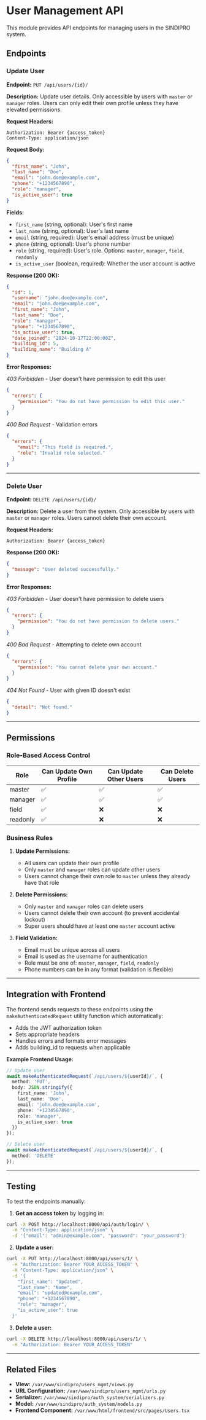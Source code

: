 # User Management API

This module provides API endpoints for managing users in the SINDIPRO system.

## Endpoints

### Update User
**Endpoint:** `PUT /api/users/{id}/`

**Description:** Update user details. Only accessible by users with `master` or `manager` roles. Users can only edit their own profile unless they have elevated permissions.

**Request Headers:**
```
Authorization: Bearer {access_token}
Content-Type: application/json
```

**Request Body:**
```json
{
  "first_name": "John",
  "last_name": "Doe",
  "email": "john.doe@example.com",
  "phone": "+1234567890",
  "role": "manager",
  "is_active_user": true
}
```

**Fields:**
- `first_name` (string, optional): User's first name
- `last_name` (string, optional): User's last name
- `email` (string, required): User's email address (must be unique)
- `phone` (string, optional): User's phone number
- `role` (string, required): User's role. Options: `master`, `manager`, `field`, `readonly`
- `is_active_user` (boolean, required): Whether the user account is active

**Response (200 OK):**
```json
{
  "id": 1,
  "username": "john.doe@example.com",
  "email": "john.doe@example.com",
  "first_name": "John",
  "last_name": "Doe",
  "role": "manager",
  "phone": "+1234567890",
  "is_active_user": true,
  "date_joined": "2024-10-17T22:00:00Z",
  "building_id": 5,
  "building_name": "Building A"
}
```

**Error Responses:**

*403 Forbidden* - User doesn't have permission to edit this user
```json
{
  "errors": {
    "permission": "You do not have permission to edit this user."
  }
}
```

*400 Bad Request* - Validation errors
```json
{
  "errors": {
    "email": "This field is required.",
    "role": "Invalid role selected."
  }
}
```

---

### Delete User
**Endpoint:** `DELETE /api/users/{id}/`

**Description:** Delete a user from the system. Only accessible by users with `master` or `manager` roles. Users cannot delete their own account.

**Request Headers:**
```
Authorization: Bearer {access_token}
```

**Response (200 OK):**
```json
{
  "message": "User deleted successfully."
}
```

**Error Responses:**

*403 Forbidden* - User doesn't have permission to delete users
```json
{
  "errors": {
    "permission": "You do not have permission to delete users."
  }
}
```

*400 Bad Request* - Attempting to delete own account
```json
{
  "errors": {
    "permission": "You cannot delete your own account."
  }
}
```

*404 Not Found* - User with given ID doesn't exist
```json
{
  "detail": "Not found."
}
```

---

## Permissions

### Role-Based Access Control

| Role | Can Update Own Profile | Can Update Other Users | Can Delete Users |
|------|------------------------|------------------------|------------------|
| master | ✅ | ✅ | ✅ |
| manager | ✅ | ✅ | ✅ |
| field | ✅ | ❌ | ❌ |
| readonly | ✅ | ❌ | ❌ |

### Business Rules

1. **Update Permissions:**
   - All users can update their own profile
   - Only `master` and `manager` roles can update other users
   - Users cannot change their own role to `master` unless they already have that role

2. **Delete Permissions:**
   - Only `master` and `manager` roles can delete users
   - Users cannot delete their own account (to prevent accidental lockout)
   - Super users should have at least one `master` account active

3. **Field Validation:**
   - Email must be unique across all users
   - Email is used as the username for authentication
   - Role must be one of: `master`, `manager`, `field`, `readonly`
   - Phone numbers can be in any format (validation is flexible)

---

## Integration with Frontend

The frontend sends requests to these endpoints using the `makeAuthenticatedRequest` utility function which automatically:
- Adds the JWT authorization token
- Sets appropriate headers
- Handles errors and formats error messages
- Adds building_id to requests when applicable

**Example Frontend Usage:**

```typescript
// Update user
await makeAuthenticatedRequest(`/api/users/${userId}/`, {
  method: 'PUT',
  body: JSON.stringify({
    first_name: 'John',
    last_name: 'Doe',
    email: 'john.doe@example.com',
    phone: '+1234567890',
    role: 'manager',
    is_active_user: true
  })
});

// Delete user
await makeAuthenticatedRequest(`/api/users/${userId}/`, {
  method: 'DELETE'
});
```

---

## Testing

To test the endpoints manually:

1. **Get an access token** by logging in:
```bash
curl -X POST http://localhost:8000/api/auth/login/ \
  -H "Content-Type: application/json" \
  -d '{"email": "admin@example.com", "password": "your_password"}'
```

2. **Update a user:**
```bash
curl -X PUT http://localhost:8000/api/users/1/ \
  -H "Authorization: Bearer YOUR_ACCESS_TOKEN" \
  -H "Content-Type: application/json" \
  -d '{
    "first_name": "Updated",
    "last_name": "Name",
    "email": "updated@example.com",
    "phone": "+1234567890",
    "role": "manager",
    "is_active_user": true
  }'
```

3. **Delete a user:**
```bash
curl -X DELETE http://localhost:8000/api/users/1/ \
  -H "Authorization: Bearer YOUR_ACCESS_TOKEN"
```

---

## Related Files

- **View:** `/var/www/sindipro/users_mgmt/views.py`
- **URL Configuration:** `/var/www/sindipro/users_mgmt/urls.py`
- **Serializer:** `/var/www/sindipro/auth_system/serializers.py`
- **Model:** `/var/www/sindipro/auth_system/models.py`
- **Frontend Component:** `/var/www/html/frontend/src/pages/Users.tsx`
